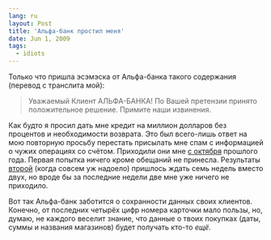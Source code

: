 ```yaml
---
lang: ru
layout: Post
title: 'Альфа-банк простил меня'
date: Jun 1, 2009
tags:
  - idiots
---
```


Только что пришла эсэмэска от Альфа-банка такого содержания (перевод с транслита мой):

> Уважаемый Клиент АЛЬФА-БАНКА! По Вашей претензии принято положительное решение. Примите наши извинения.

Как будто я просил дать мне кредит на миллион долларов без процентов и необходимости возврата. Это был всего-лишь ответ на мою повторную просьбу перестать присылать мне спам с информацией о чужих операциях со счётом. Приходили они мне [с октября](http://birdwatcher.ru/blog/2544/ "Шутка Альфа-банка") прошлого года. Первая попытка ничего кроме обещаний не принесла. Результаты [второй](http://birdwatcher.ru/blog/3417/ "О банке и знакомствах") (когда совсем уж надоело) пришлось ждать семь недель вместо двух, но вроде бы за последние недели две мне уже ничего не приходило.

Вот так Альфа-банк заботится о сохранности данных своих клиентов. Конечно, от последних четырёх цифр номера карточки мало пользы, но, думаю, не каждого веселит знание, что данные о твоих покупках (даты, суммы и названия магазинов) будет получать кто-то *ещё*.
